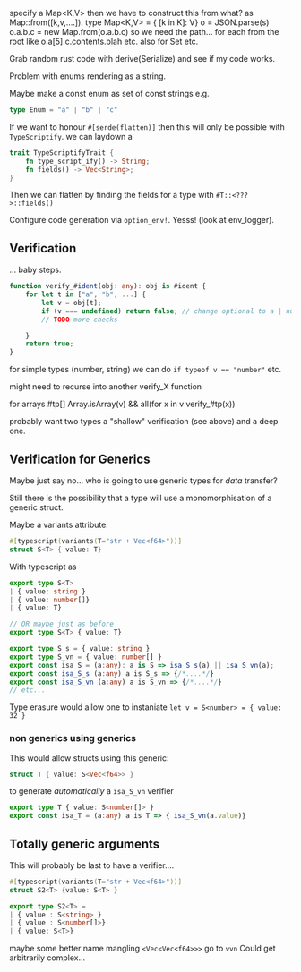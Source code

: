 
specify a Map<K,V> then we have to construct this from
what? as Map::from([k,v,....]). type Map<K,V> = { [k in K]: V}
o = JSON.parse(s)
o.a.b.c = new Map.from(o.a.b.c)
so we need the path... for each from the root
like o.a[5].c.contents.blah etc.
also for Set etc.


Grab random rust code with derive(Serialize) and see if my code works.

Problem with enums rendering as a string.

Maybe make a const enum as set of const strings e.g.

```typescript
type Enum = "a" | "b" | "c"
```


If we want to honour `#[serde(flatten)]` then this will only be possible
with `TypeScriptify`. we can laydown a

```rust
trait TypeScriptifyTrait {
    fn type_script_ify() -> String;
    fn fields() -> Vec<String>;
}
```

Then we can flatten by finding the fields for a type with `#T::<???>::fields()`


Configure code generation via `option_env!`. Yesss! (look at env_logger).


## Verification

... baby steps. 

```typescript
function verify_#ident(obj: any): obj is #ident {
    for let t in ["a", "b", ...] {
        let v = obj[t];
        if (v === undefined) return false; // change optional to a | null
        // TODO more checks

    }
    return true;
}
```

for simple types (number, string) we can do `if typeof v == "number"` etc.

might need to recurse into another verify_X function

for arrays #tp[]  Array.isArray(v) && all(for x in v verify_#tp(x))

probably want two types a "shallow" verification (see above) and a deep one.


## Verification for Generics

Maybe just say no... who is going to use generic types for *data* transfer?

Still there is the possibility that a type will use a monomorphisation of a generic
struct.

Maybe a variants attribute:

```rust
#[typescript(variants(T="str + Vec<f64>"))]
struct S<T> { value: T}
```
With typescript as

```typescript
export type S<T>
| { value: string }
| { value: number[]}
| { value: T}

// OR maybe just as before
export type S<T> { value: T}

export type S_s = { value: string }
export type S_vn = { value: number[] }
export const isa_S = (a:any): a is S => isa_S_s(a) || isa_S_vn(a);
export const isa_S_s (a:any) a is S_s => {/*....*/}
export const isa_S_vn (a:any) a is S_vn => {/*....*/}
// etc...
```
Type erasure would allow one to instaniate `let v = S<number> = { value: 32 }`

### non generics using generics

This would allow structs using this generic:
```rust
struct T { value: S<Vec<f64>> }
```

to generate *automatically* a `isa_S_vn` verifier

```typescript
export type T { value: S<number[]> }
export const isa_T = (a:any) a is T => { isa_S_vn(a.value)}
```

## Totally generic arguments 

This will probably be last to have a verifier....

```rust
#[typescript(variants(T="str + Vec<f64>"))]
struct S2<T> {value: S<T> }
```
```typescript
export type S2<T> =
| { value : S<string> }
| { value : S<number[]>}
| { value: S<T>}
```

maybe some better name mangling `<Vec<Vec<f64>>>` go to `vvn` Could get
arbitrarily complex...






